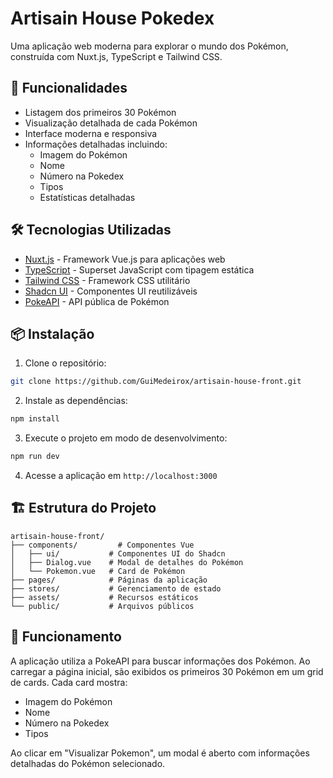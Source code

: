 # Artisain House Pokedex

Uma aplicação web moderna para explorar o mundo dos Pokémon, construída com Nuxt.js, TypeScript e Tailwind CSS.

## 🚀 Funcionalidades

- Listagem dos primeiros 30 Pokémon
- Visualização detalhada de cada Pokémon
- Interface moderna e responsiva
- Informações detalhadas incluindo:
  - Imagem do Pokémon
  - Nome
  - Número na Pokedex
  - Tipos
  - Estatísticas detalhadas

## 🛠️ Tecnologias Utilizadas

- [Nuxt.js](https://nuxt.com/) - Framework Vue.js para aplicações web
- [TypeScript](https://www.typescriptlang.org/) - Superset JavaScript com tipagem estática
- [Tailwind CSS](https://tailwindcss.com/) - Framework CSS utilitário
- [Shadcn UI](https://ui.shadcn.com/) - Componentes UI reutilizáveis
- [PokeAPI](https://pokeapi.co/) - API pública de Pokémon

## 📦 Instalação

1. Clone o repositório:
```bash
git clone https://github.com/GuiMedeirox/artisain-house-front.git
```

2. Instale as dependências:
```bash
npm install
```

3. Execute o projeto em modo de desenvolvimento:
```bash
npm run dev
```

4. Acesse a aplicação em `http://localhost:3000`

## 🏗️ Estrutura do Projeto

```
artisain-house-front/
├── components/         # Componentes Vue
│   ├── ui/           # Componentes UI do Shadcn
│   ├── Dialog.vue    # Modal de detalhes do Pokémon
│   └── Pokemon.vue   # Card de Pokémon
├── pages/            # Páginas da aplicação
├── stores/           # Gerenciamento de estado
├── assets/           # Recursos estáticos
└── public/           # Arquivos públicos
```

## 🔄 Funcionamento

A aplicação utiliza a PokeAPI para buscar informações dos Pokémon. Ao carregar a página inicial, são exibidos os primeiros 30 Pokémon em um grid de cards. Cada card mostra:
- Imagem do Pokémon
- Nome
- Número na Pokedex
- Tipos

Ao clicar em "Visualizar Pokemon", um modal é aberto com informações detalhadas do Pokémon selecionado.


